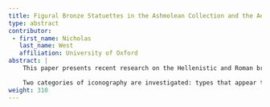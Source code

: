 ```yaml
---
title: Figural Bronze Statuettes in the Ashmolean Collection and the Aesthetics of Replication
type: abstract
contributor:
 - first_name: Nicholas
   last_name: West
   affiliation: University of Oxford
abstract: |
    This paper presents recent research on the Hellenistic and Roman bronze statuettes in the collection of the Ashmolean Museum. A number of individual statuettes are analyzed for the information they provide regarding the repetitive use of figural types developed during the Classical and early Hellenistic periods in later, primarily Roman, contexts.

    Two categories of iconography are investigated: types that appear to be dependent on large-scale Classical visual forms, such as the very commonly found standing Mercury motif; and types that were conceived in small-scale format, such as dwarfs and genre figures. The paper provides a brief analysis of the visual relationships that these types have with their earlier models and with images in other media to offer some preliminary conclusions and ask further questions about visual replication in the realm of small-scale bronzes.
weight: 310
---
```

